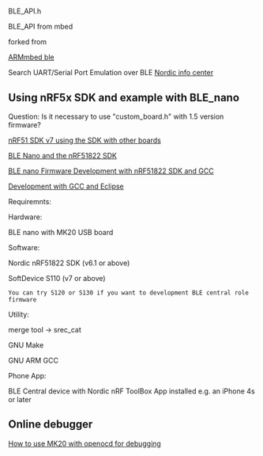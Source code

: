 # 
BLE_API.h

BLE_API from mbed

forked from 

[ARMmbed ble](https://github.com/ARMmbed/ble)

Search UART/Serial Port Emulation over BLE
[Nordic info center](http://infocenter.nordicsemi.com/index.jsp?topic=%2Fcom.nordic.infocenter.sdk5.v11.0.0%2Findex.html)


## Using nRF5x SDK and example with BLE_nano

Question: Is it necessary to use "custom\_board.h" with 1.5 version firmware?

[nRF51 SDK v7 using the SDK with other boards](http://developer.nordicsemi.com/nRF51_SDK/nRF51_SDK_v7.x.x/doc/7.0.1/s110/html/a00018.html)

[BLE Nano and the nRF51822 SDK](https://gist.github.com/george-hawkins/f77054c71a046c5b5f83)

[BLE nano Firmware Development with nRF51822 SDK and GCC](http://redbearlab.com/nrf51822-sdk/)

[Development with GCC and Eclipse](https://devzone.nordicsemi.com/tutorials/7/)

Requiremnts:

Hardware: 
  
  BLE nano with MK20 USB board

Software:

  Nordic nRF51822 SDK (v6.1 or above)

  SoftDevice S110 (v7 or above)

    You can try S120 or S130 if you want to development BLE central role firmware

Utility:

  merge tool -> srec\_cat

  GNU Make

  GNU ARM GCC

Phone App:

  BLE Central device with Nordic nRF ToolBox App installed e.g. an iPhone 4s or later

## Online debugger

[How to use MK20 with openocd for debugging](https://developer.mbed.org/questions/4934/How-to-use-MK20-with-openocd-for-debuggi/)
